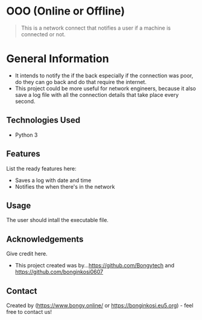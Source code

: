 # OOO (Online or Offline)
> This is a network connect that notifies a user if a machine is connected or not.



# General Information
- It intends to notify the if the back especially if the connection was poor, do they can go back and do that require the internet.
- This project could be more useful for network engineers, because it also save a log file with all the connection details that take place every second.



## Technologies Used
- Python 3



## Features
List the ready features here:
- Saves a log with date and time
- Notifies the when there's in the network



## Usage
The user should intall the executable file.


## Acknowledgements
Give credit here.
- This project created was by...https://github.com/Bongytech and https://github.com/bonginkosi0607


## Contact
Created by (https://www.bongy.online/  or https://bonginkosi.eu5.org) - feel free to contact us!

